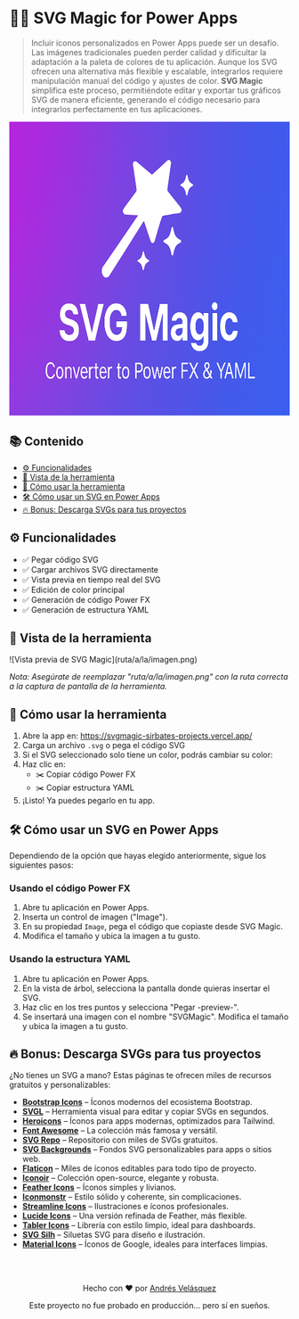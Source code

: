 <h1>🧙‍♂️ SVG Magic for Power Apps</h1>

<blockquote>
  Incluir íconos personalizados en Power Apps puede ser un desafío. Las imágenes tradicionales pueden perder calidad y dificultar la adaptación a la paleta de colores de tu aplicación. Aunque los SVG ofrecen una alternativa más flexible y escalable, integrarlos requiere manipulación manual del código y ajustes de color. <strong>SVG Magic</strong> simplifica este proceso, permitiéndote editar y exportar tus gráficos SVG de manera eficiente, generando el código necesario para integrarlos perfectamente en tus aplicaciones.
</blockquote>

<div align="center">
  <a href="https://svgmagic-sirbates-projects.vercel.app/"  target="_blank">
    <img src="assets/SVGMagicIconCut.png" width="717" height="527" alt="SVG Magic for Power Apps" />  
  </a>
</div>



<h2>📚 Contenido</h2>
<ul>
  <li><a href="#funcionalidades">⚙️ Funcionalidades</a></li>
  <li><a href="#vista-de-la-herramienta">📸 Vista de la herramienta</a></li>
  <li><a href="#cómo-usar-la-herramienta">🚀 Cómo usar la herramienta</a></li>
  <li><a href="#cómo-usar-un-svg-en-power-apps">🛠️ Cómo usar un SVG en Power Apps</a></li>
  <li><a href="#descarga-svgs-para-tus-proyectos">🔥 Bonus: Descarga SVGs para tus proyectos</a></li>
</ul>

<h2 id="funcionalidades">⚙️ Funcionalidades</h2>
<ul>
  <li>✅ Pegar código SVG</li>
  <li>✅ Cargar archivos SVG directamente</li>
  <li>✅ Vista previa en tiempo real del SVG</li>
  <li>✅ Edición de color principal</li>
  <li>✅ Generación de código Power FX</li>
  <li>✅ Generación de estructura YAML</li>
</ul>

<h2 id="vista-de-la-herramienta">📸 Vista de la herramienta</h2>
<p>![Vista previa de SVG Magic](ruta/a/la/imagen.png)</p>
<p><em>Nota: Asegúrate de reemplazar "ruta/a/la/imagen.png" con la ruta correcta a la captura de pantalla de la herramienta.</em></p>

<h2 id="cómo-usar-la-herramienta">🚀 Cómo usar la herramienta</h2>
<ol>
  <li>Abre la app en: <a href="https://svgmagic-sirbates-projects.vercel.app/">https://svgmagic-sirbates-projects.vercel.app/</a></li>
  <li>Carga un archivo <code>.svg</code> o pega el código SVG</li>
  <li>Si el SVG seleccionado solo tiene un color, podrás cambiar su color:</li>
  <li>Haz clic en:
    <ul>
      <li>✂️ Copiar código Power FX</li>
      <li>✂️ Copiar estructura YAML</li>
    </ul>
  </li>
  <li>¡Listo! Ya puedes pegarlo en tu app.</li>
</ol>

<h2 id="cómo-usar-un-svg-en-power-apps">🛠️ Cómo usar un SVG en Power Apps</h2>
<p>Dependiendo de la opción que hayas elegido anteriormente, sigue los siguientes pasos:</p>

<h3>Usando el código Power FX</h3>
<ol>
  <li>Abre tu aplicación en Power Apps.</li>
  <li>Inserta un control de imagen ("Image").</li>
  <li>En su propiedad <code>Image</code>, pega el código que copiaste desde SVG Magic.</li>
  <li>Modifica el tamaño y ubica la imagen a tu gusto.</li>
</ol>

<h3>Usando la estructura YAML</h3>
<ol>
  <li>Abre tu aplicación en Power Apps.</li>
  <li>En la vista de árbol, selecciona la pantalla donde quieras insertar el SVG.</li>
  <li>Haz clic en los tres puntos y selecciona "Pegar -preview-".</li>
  <li>Se insertará una imagen con el nombre "SVGMagic". Modifica el tamaño y ubica la imagen a tu gusto.</li>
</ol>

<h2 id="descarga-svgs-para-tus-proyectos">🔥 Bonus: Descarga SVGs para tus proyectos</h2>
<p>¿No tienes un SVG a mano? Estas páginas te ofrecen miles de recursos gratuitos y personalizables:</p>
<ul>
  <li><a href="https://icons.getbootstrap.com/" target="_blank"><strong>Bootstrap Icons</strong></a> – Íconos modernos del ecosistema Bootstrap.</li>
  <li><a href="https://svgl.app/" target="_blank"><strong>SVGL</strong></a> – Herramienta visual para editar y copiar SVGs en segundos.</li>
  <li><a href="https://heroicons.com/" target="_blank"><strong>Heroicons</strong></a> – Íconos para apps modernas, optimizados para Tailwind.</li>
  <li><a href="https://fontawesome.com/icons" target="_blank"><strong>Font Awesome</strong></a> – La colección más famosa y versátil.</li>
  <li><a href="https://www.svgrepo.com/" target="_blank"><strong>SVG Repo</strong></a> – Repositorio con miles de SVGs gratuitos.</li>
  <li><a href="https://www.svgbackgrounds.com/" target="_blank"><strong>SVG Backgrounds</strong></a> – Fondos SVG personalizables para apps o sitios web.</li>
  <li><a href="https://www.flaticon.com/" target="_blank"><strong>Flaticon</strong></a> – Miles de íconos editables para todo tipo de proyecto.</li>
  <li><a href="https://iconoir.com/" target="_blank"><strong>Iconoir</strong></a> – Colección open-source, elegante y robusta.</li>
  <li><a href="https://feathericons.com/" target="_blank"><strong>Feather Icons</strong></a> – Íconos simples y livianos.</li>
  <li><a href="https://www.iconmonstr.com/" target="_blank"><strong>Iconmonstr</strong></a> – Estilo sólido y coherente, sin complicaciones.</li>
  <li><a href="https://www.streamlinehq.com/" target="_blank"><strong>Streamline Icons</strong></a> – Ilustraciones e íconos profesionales.</li>
  <li><a href="https://lucide.dev/" target="_blank"><strong>Lucide Icons</strong></a> – Una versión refinada de Feather, más flexible.</li>
  <li><a href="https://tabler.io/icons" target="_blank"><strong>Tabler Icons</strong></a> – Librería con estilo limpio, ideal para dashboards.</li>
  <li><a href="https://www.svgsilh.com/" target="_blank"><strong>SVG Silh</strong></a> – Siluetas SVG para diseño e ilustración.</li>
  <li><a href="https://fonts.google.com/icons" target="_blank"><strong>Material Icons</strong></a> – Íconos de Google, ideales para interfaces limpias.</li>
</ul>

<br>
<br>
<div align="center">
  <p>Hecho con ❤️ por <a href="https://github.com/sirbate">Andrés Velásquez</a></p>
  <p>Este proyecto no fue probado en producción... pero sí en sueños.</p>
</div>

